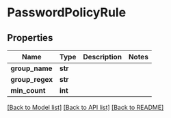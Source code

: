 # PasswordPolicyRule


## Properties

Name | Type | Description | Notes
------------ | ------------- | ------------- | -------------
**group_name** | **str** |  | 
**group_regex** | **str** |  | 
**min_count** | **int** |  | 

[[Back to Model list]](../#documentation-for-models) [[Back to API list]](../#documentation-for-api-endpoints) [[Back to README]](../)


